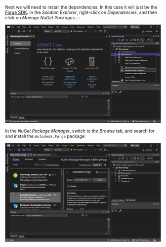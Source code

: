 Next we will need to install the dependencies. In this case it will just be the
[Forge SDK](https://www.nuget.org/packages/Autodesk.Forge). In the _Solution Explorer_,
right-click on _Dependencies_, and then click on _Manage NuGet Packages..._:

![Manage NuGet dependencies](manage-nugets.png)

In the _NuGet Package Manager_, switch to the _Browse_ tab, and search for and install
the `Autodesk.Forge` package:

![Install Forge NuGet](install-forge.png)
